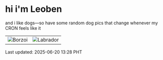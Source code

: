 # hi i'm Leoben

and i like dogs—so have some random dog pics that change whenever my CRON feels like it

|  |  |
|--------|----------|
| ![Borzoi](https://random-dog-vercel.vercel.app/api/random-borzoi?v=1750397293) | ![Labrador](https://random-dog-vercel.vercel.app/api/random-labrador?v=1750397293) |

Last updated: 2025-06-20 13:28 PHT
